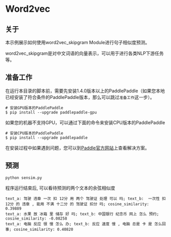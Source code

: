 # Word2vec

## 关于

本示例展示如何使用word2vec_skipgram Module进行句子相似度预测。

word2vec_skipgram是对中文词语的向量表示，可以用于进行各类NLP下游任务等。

## 准备工作

在运行本目录的脚本前，需要先安装1.4.0版本以上的PaddlePaddle（如果您本地已经安装了符合条件的PaddlePaddle版本，那么可以跳过`准备工作`这一步）。

```shell
# 安装GPU版本的PaddlePaddle
$ pip install --upgrade paddlepaddle-gpu
```

如果您的机器不支持GPU，可以通过下面的命令来安装CPU版本的PaddlePaddle

```shell
# 安装CPU版本的PaddlePaddle
$ pip install --upgrade paddlepaddle
```

在安装过程中如果遇到问题，您可以到[Paddle官方网站](http://www.paddlepaddle.org/)上查看解决方案。

## 预测

```shell
python sensim.py
```

程序运行结束后, 可以看待预测的两个文本的余弦相似度

```
text_a: 驾驶 违章 一次 扣 12分 用 两个 驾驶证 处理 可以 吗; text_b:  一次性 扣 12分 的 违章 , 能用 不满 十二分 的 驾驶证 扣分 吗; cosine_similarity: 0.39889
text_a: 水果 放 冰箱 里 储存 好 吗; text_b: 中国银行 纪念币 网上 怎么 预约; cosine_similarity: -0.08258
text_a: 电脑 反应 很 慢 怎么 办; text_b: 反应 速度 慢 , 电脑 总是 卡 是 怎么回事; cosine_similarity: 0.40820
```
